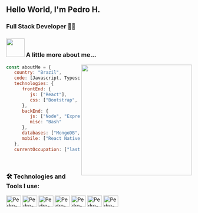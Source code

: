 ## Hello World, I'm Pedro H.
### Full Stack Developer 👨‍💻

### <img src="https://media.giphy.com/media/VgCDAzcKvsR6OM0uWg/giphy.gif" width="50"> A little more about me...
<img height="300em"  align='right' src="https://github-readme-stats.vercel.app/api/top-langs/?username=Pedro77h&show_icons=true&theme=tokyonight&hide_border=true"/>

```javascript
const aboutMe = {
   country: "Brazil",
   code: [Javascript, Typescript, HTML, CSS],
   technologies: {
      frontEnd: {
         js: ["React"],
         css: ["Bootstrap", "tailwind"]
      },
      backEnd: {
         js: ["Node", "Express" , "Adonis" , "Fastify"],
         misc: "Bash"
      },
      databases: ["MongoDB", "postgreSQL", "mySQL"],
      mobile: ["React Native"]
   },
   currentOccupation: ["last year student, open for job opportunities"],
```


</br> 

### 🛠️ Technologies and Tools I use:

<div>
<img align="center" alt="Pedro-html" height="30" width="40" src="https://cdn.jsdelivr.net/gh/devicons/devicon/icons/html5/html5-original.svg"/>
<img align="center" alt="Pedro-css" height="30" width="40" src="https://cdn.jsdelivr.net/gh/devicons/devicon/icons/css3/css3-original.svg"/>
<img align="center" alt="Pedro-js" height="30" width="40" src="https://cdn.jsdelivr.net/gh/devicons/devicon/icons/javascript/javascript-original.svg"/>
<img align="center" alt="Pedro-react" height="30" width="40" src="https://cdn.jsdelivr.net/gh/devicons/devicon/icons/react/react-original.svg"/>
<img align="center" alt="Pedro-node" height="30" width="40" src="https://cdn.jsdelivr.net/gh/devicons/devicon/icons/nodejs/nodejs-original.svg"/>
<img align="center" alt="Pedro-ts" height="30" width="40" src="https://cdn.jsdelivr.net/gh/devicons/devicon/icons/typescript/typescript-original.svg"/>
<img align="center" alt="Pedro-ts" height="30" width="40" src="https://cdn.jsdelivr.net/gh/devicons/devicon/icons/vscode/vscode-original.svg" />
